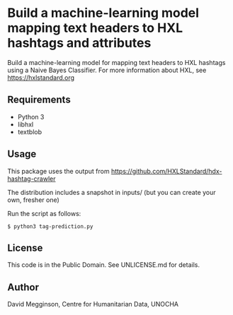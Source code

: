 Build a machine-learning model mapping text headers to HXL hashtags and attributes
==================================================================================

Build a machine-learning model for mapping text headers to HXL hashtags using a Naive Bayes Classifier. For more information about HXL, see https://hxlstandard.org

## Requirements

- Python 3
- libhxl
- textblob

## Usage

This package uses the output from https://github.com/HXLStandard/hdx-hashtag-crawler

The distribution includes a snapshot in inputs/ (but you can create your own, fresher one)

Run the script as follows:

    $ python3 tag-prediction.py

## License

This code is in the Public Domain. See UNLICENSE.md for details.

## Author

David Megginson, Centre for Humanitarian Data, UNOCHA
